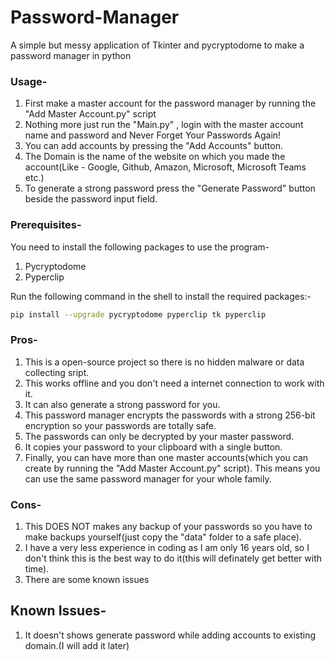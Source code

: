 # Password-Manager
A simple but messy application of Tkinter and pycryptodome to make a password manager in python


### Usage-
1. First make a master account for the password manager by running the "Add Master Account.py" script
2. Nothing more just run the "Main.py" , login with the master account name and password and Never Forget Your Passwords Again!
3. You can add accounts by pressing the "Add Accounts" button.
4. The Domain is the name of the website on which you made the account(Like - Google, Github, Amazon, Microsoft, Microsoft Teams etc.)
5. To generate a strong password press the "Generate Password" button beside the password input field.

### Prerequisites-
You need to install the following packages to use the program-
1. Pycryptodome
2. Pyperclip

Run the following command in the shell to install the required packages:-
```sh
pip install --upgrade pycryptodome pyperclip tk pyperclip
```

### Pros-
1. This is a open-source project so there is no hidden malware or data collecting sript.
2. This works offline and you don't need a internet connection to work with it.
3. It can also generate a strong password for you.
4. This password manager encrypts the passwords with a strong 256-bit encryption so your passwords are totally safe.
5. The passwords can only be decrypted by your master password.
6. It copies your password to your clipboard with a single button.
7. Finally, you can have more than one master accounts(which you can create by running the "Add Master Account.py" script). This means you can use the same password manager for your whole family.

### Cons-
1. This DOES NOT makes any backup of your passwords so you have to make backups yourself(just copy the "data" folder to a safe place).
2. I have a very less experience in coding as I am only 16 years old, so I don't think this is the best way to do it(this will definately get better with time).
3. There are some known issues

## Known Issues-
1. It doesn't shows generate password while adding accounts to existing domain.(I will add it later)
